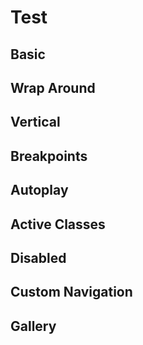 # Test

## Basic

<ExampleBasic />

## Wrap Around

<ExampleWrapAround />

## Vertical

<ExampleVertical />

## Breakpoints

<ExampleBreakpoints />

## Autoplay

<ExampleAutoplay />

## Active Classes

<ExampleActiveClasses />

## Disabled

<ExampleDisable />

## Custom Navigation

<ExampleCustomNavigation />

## Gallery

<ExampleGallery />

<script setup>
import ExampleBasic from './examples/ExampleBasic.vue';
import ExampleWrapAround from './examples/ExampleWrapAround.vue';
import ExampleBreakpoints from './examples/ExampleBreakpoints.vue';
import ExampleAutoplay from './examples/ExampleAutoplay.vue';
import ExampleActiveClasses from './examples/ExampleActiveClasses.vue';
import ExampleCustomNavigation from './examples/ExampleCustomNavigation.vue';
import ExampleGallery from './examples/ExampleGallery.vue';
import ExampleVertical from './examples/ExampleVertical.vue';
import ExampleDisable from './examples/ExampleDisable.vue';
</script>

<style>
:root {
  --brand-color: #535bf2;
}

.carousel__track {
  min-height: 200px
}

.carousel__item {
  height: 100%;
  width: 100%;
  background-color: var(--brand-color);
  color: #fff;
  font-size: 20px;
  border-radius: 8px;
  display: flex;
  justify-content: center;
  align-items: center;
}

.vp-doc ol,
.vp-doc li + li {
  margin: 0;
}

.carousel__pagination {
  margin: 10px 0 0 !important;
}
</style>